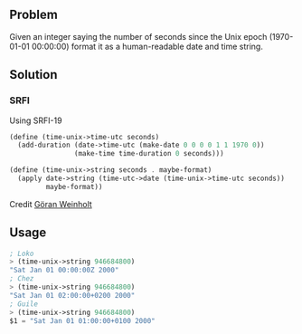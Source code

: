 ## Problem
Given an integer saying the number of seconds since the Unix epoch (1970-01-01 00:00:00) format it as a human-readable date and time string.

## Solution

### SRFI
Using SRFI-19
```scheme
(define (time-unix->time-utc seconds)
  (add-duration (date->time-utc (make-date 0 0 0 0 1 1 1970 0))
                (make-time time-duration 0 seconds)))

(define (time-unix->string seconds . maybe-format)
  (apply date->string (time-utc->date (time-unix->time-utc seconds))
         maybe-format))
```

Credit [Göran Weinholt](https://weinholt.se/)
## Usage
```scheme
; Loko
> (time-unix->string 946684800)
"Sat Jan 01 00:00:00Z 2000"
; Chez
> (time-unix->string 946684800)
"Sat Jan 01 02:00:00+0200 2000"
; Guile
> (time-unix->string 946684800)
$1 = "Sat Jan 01 01:00:00+0100 2000"
```
